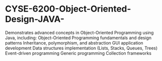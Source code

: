 # CYSE-6200-Object-Oriented-Design-JAVA-
Demonstrates advanced concepts in Object-Oriented Programming using Java, including:  Object-Oriented Programming fundamentals and design patterns Inheritance, polymorphism, and abstraction GUI application development Data structures implementation (Lists, Stacks, Queues, Trees) Event-driven programming Generic programming Collection frameworks  

